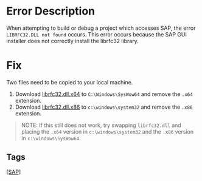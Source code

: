 # Error Description
When attempting to build or debug a project which accesses SAP, the error `LIBRFC32.DLL not found` occurs. This error occurs because the SAP GUI installer does not correctly install the librfc32 library.

# Fix
Two files need to be copied to your local machine.
1. Download [librfc32.dll.x64](https://centralmichigan.sharepoint.com/:u:/r/sites/EnterpriseSoftwareDevelopment931/Shared%20Documents/Application%20Development/libraries/SAP/librfc32.dll.x64?csf=1&web=1&e=87XuaD) to `C:\Windows\SysWow64` and remove the `.x64` extension.
2. Download [librfc32.dll.x86](https://centralmichigan.sharepoint.com/:u:/r/sites/EnterpriseSoftwareDevelopment931/Shared%20Documents/Application%20Development/libraries/SAP/librfc32.dll.x86?csf=1&web=1&e=F7rlKD) to `c:\windows\system32` and remove the `.x86` extension.

> NOTE: If this still does not work, try swapping `librfc32.dll` and placing the `.x64` version in `c:\windows\system32` and the `.x86` version in `c:\windows\SysWow64`.

## Tags
[[SAP]](https://code.cmich.edu/search?project_id=365&repository_ref=master&scope=wiki_blobs&search=SAPTag)